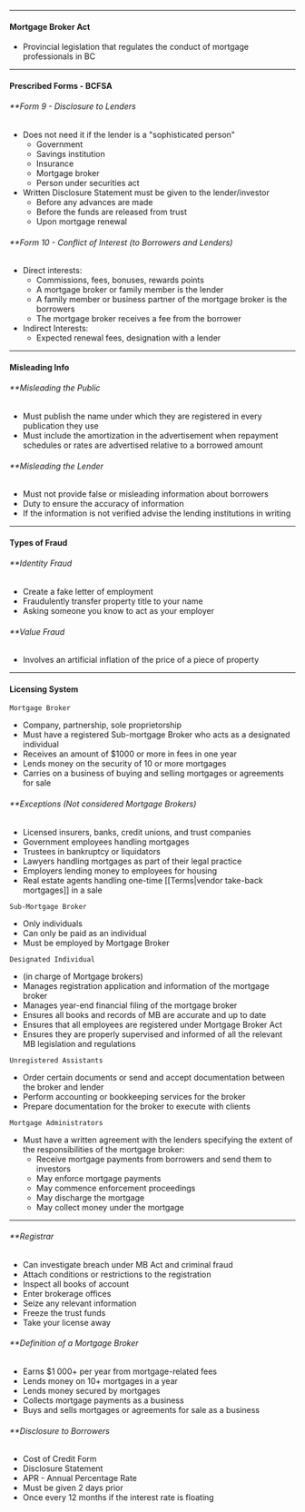 ***
#### Mortgage Broker Act
* Provincial legislation that regulates the conduct of mortgage professionals in BC

***
#### Prescribed Forms - BCFSA
###### **Form 9 - Disclosure to Lenders
* Does not need it if the lender is a "sophisticated person"
	* Government
	* Savings institution
	* Insurance
	* Mortgage broker
	* Person under securities act
* Written Disclosure Statement must be given to the lender/investor
	* Before any advances are made
	* Before the funds are released from trust
	* Upon mortgage renewal
###### **Form 10 - Conflict of Interest (to Borrowers and Lenders)
* Direct interests:
	* Commissions, fees, bonuses, rewards points
	* A mortgage broker or family member is the lender
	* A family member or business partner of the mortgage broker is the borrowers
	* The mortgage broker receives a fee from the borrower
* Indirect Interests:
	* Expected renewal fees, designation with a lender

***
#### Misleading Info
###### **Misleading the Public
* Must publish the name under which they are registered in every publication they use
* Must include the amortization in the advertisement when repayment schedules or rates are advertised relative to a borrowed amount
###### **Misleading the Lender
* Must not provide false or misleading information about borrowers
* Duty to ensure the accuracy of information
* If the information is not verified advise the lending institutions in writing

***
#### Types of Fraud
###### **Identity Fraud
* Create a fake letter of employment
* Fraudulently transfer property title to your name
* Asking someone you know to act as your employer

###### **Value Fraud
* Involves an artificial inflation of the price of a piece of property

***
#### Licensing System
`Mortgage Broker`
* Company, partnership, sole proprietorship
* Must have a registered Sub-mortgage Broker who acts as a designated individual
* Receives an amount of $1000 or more in fees in one year
* Lends money on the security of 10 or more mortgages
* Carries on a business of buying and selling mortgages or agreements for sale
###### **Exceptions (Not considered Mortgage Brokers)
* Licensed insurers, banks, credit unions, and trust companies
* Government employees handling mortgages
* Trustees in bankruptcy or liquidators
* Lawyers handling mortgages as part of their legal practice
* Employers lending money to employees for housing
* Real estate agents handling one-time [[Terms|vendor take-back mortgages]] in a sale

`Sub-Mortgage Broker`
* Only individuals
* Can only be paid as an individual
* Must be employed by Mortgage Broker

`Designated Individual`
* (in charge of Mortgage brokers)
* Manages registration application and information of the mortgage broker
* Manages year-end financial filing of the mortgage broker
* Ensures all books and records of MB are accurate and up to date
* Ensures that all employees are registered under Mortgage Broker Act
* Ensures they are properly supervised and informed of all the relevant MB legislation and regulations

`Unregistered Assistants`
* Order certain documents or send and accept documentation between the broker and lender
* Perform accounting or bookkeeping services for the broker
* Prepare documentation for the broker to execute with clients

`Mortgage Administrators`
* Must have a written agreement with the lenders specifying the extent of the responsibilities of the mortgage broker:
	* Receive mortgage payments from borrowers and send them to investors
	* May enforce mortgage payments
	* May commence enforcement proceedings
	* May discharge the mortgage
	* May collect money under the mortgage
***
###### **Registrar
* Can investigate breach under MB Act and criminal fraud
* Attach conditions or restrictions to the registration
* Inspect all books of account
* Enter brokerage offices
* Seize any relevant information
* Freeze the trust funds
* Take your license away
###### **Definition of a Mortgage Broker
* Earns $1 000+ per year from mortgage-related fees
* Lends money on 10+ mortgages in a year
* Lends money secured by mortgages
* Collects mortgage payments as a business
* Buys and sells mortgages or agreements for sale as a business
###### **Disclosure to Borrowers
* Cost of Credit Form
* Disclosure Statement
* APR - Annual Percentage Rate
* Must be given 2 days prior
* Once every 12 months if the interest rate is floating
